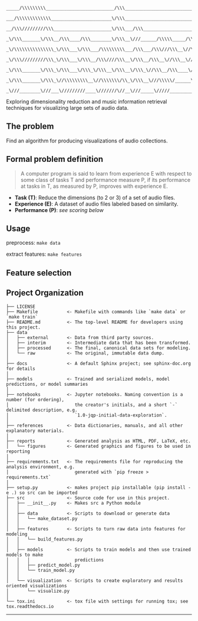 ```
_____/\\\\\\\\\__________________________/\\\________________________________________________________
 ___/\\\\\\\\\\\\\_______________________\/\\\________________________________________________________
  __/\\\/////////\\\______________________\/\\\___/\\\______________________________/\\\_______________
   _\/\\\_______\/\\\__/\\\____/\\\________\/\\\__\///______/\\\\\_____/\\\____/\\\_\///___/\\\\\\\\\\\_
    _\/\\\\\\\\\\\\\\\_\/\\\___\/\\\___/\\\\\\\\\___/\\\___/\\\///\\\__\//\\\__/\\\___/\\\_\///////\\\/__
     _\/\\\/////////\\\_\/\\\___\/\\\__/\\\////\\\__\/\\\__/\\\__\//\\\__\//\\\/\\\___\/\\\______/\\\/____
      _\/\\\_______\/\\\_\/\\\___\/\\\_\/\\\__\/\\\__\/\\\_\//\\\__/\\\____\//\\\\\____\/\\\____/\\\/______
       _\/\\\_______\/\\\_\//\\\\\\\\\__\//\\\\\\\/\\_\/\\\__\///\\\\\/______\//\\\_____\/\\\__/\\\\\\\\\\\_
        _\///________\///___\/////////____\///////\//__\///_____\/////_________\///______\///__\///////////__
```

Exploring dimensionality reduction and music information retrieval techniques for visualizing large sets of audio data.

## The problem
Find an algorithm for producing visualizations of audio collections.

## Formal problem definition
> A computer program is said to learn from experience E with respect to some class of tasks T and performance measure P, if its performance at tasks in T, as measured by P, improves with experience E.

* **Task (T)**: Reduce the dimensions (to 2 or 3) of a set of audio files.
* **Experience (E)**: A dataset of audio files labeled based on similarity.
* **Performance (P)**: *see scoring below*

## Usage
[//]: <> (Browsing folders = context switching to focused mode from diffuse of creative process)

preprocess: `make data`

extract features: `make features`

## Feature selection


Project Organization
------------

    ├── LICENSE
    ├── Makefile           <- Makefile with commands like `make data` or `make train`
    ├── README.md          <- The top-level README for developers using this project.
    ├── data
    │   ├── external       <- Data from third party sources.
    │   ├── interim        <- Intermediate data that has been transformed.
    │   ├── processed      <- The final, canonical data sets for modeling.
    │   └── raw            <- The original, immutable data dump.
    │
    ├── docs               <- A default Sphinx project; see sphinx-doc.org for details
    │
    ├── models             <- Trained and serialized models, model predictions, or model summaries
    │
    ├── notebooks          <- Jupyter notebooks. Naming convention is a number (for ordering),
    │                         the creator's initials, and a short `-` delimited description, e.g.
    │                         `1.0-jqp-initial-data-exploration`.
    │
    ├── references         <- Data dictionaries, manuals, and all other explanatory materials.
    │
    ├── reports            <- Generated analysis as HTML, PDF, LaTeX, etc.
    │   └── figures        <- Generated graphics and figures to be used in reporting
    │
    ├── requirements.txt   <- The requirements file for reproducing the analysis environment, e.g.
    │                         generated with `pip freeze > requirements.txt`
    │
    ├── setup.py           <- makes project pip installable (pip install -e .) so src can be imported
    ├── src                <- Source code for use in this project.
    │   ├── __init__.py    <- Makes src a Python module
    │   │
    │   ├── data           <- Scripts to download or generate data
    │   │   └── make_dataset.py
    │   │
    │   ├── features       <- Scripts to turn raw data into features for modeling
    │   │   └── build_features.py
    │   │
    │   ├── models         <- Scripts to train models and then use trained models to make
    │   │   │                 predictions
    │   │   ├── predict_model.py
    │   │   └── train_model.py
    │   │
    │   └── visualization  <- Scripts to create exploratory and results oriented visualizations
    │       └── visualize.py
    │
    └── tox.ini            <- tox file with settings for running tox; see tox.readthedocs.io


--------
